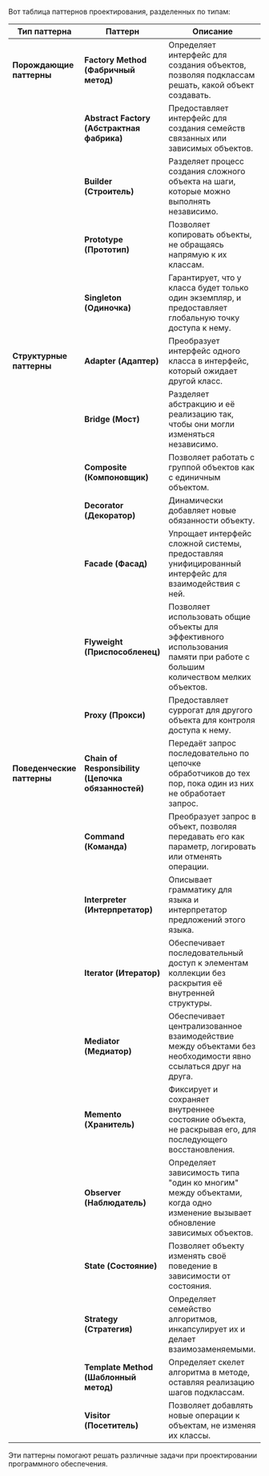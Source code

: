 Вот таблица паттернов проектирования, разделенных по типам:

| **Тип паттерна**           | **Паттерн**                                        | **Описание**                                                                                                                 |
| -------------------------- | -------------------------------------------------- | ---------------------------------------------------------------------------------------------------------------------------- |
| **Порождающие паттерны**   | **Factory Method (Фабричный метод)**               | Определяет интерфейс для создания объектов, позволяя подклассам решать, какой объект создавать.                              |
|                            | **Abstract Factory (Абстрактная фабрика)**         | Предоставляет интерфейс для создания семейств связанных или зависимых объектов.                                              |
|                            | **Builder (Строитель)**                            | Разделяет процесс создания сложного объекта на шаги, которые можно выполнять независимо.                                     |
|                            | **Prototype (Прототип)**                           | Позволяет копировать объекты, не обращаясь напрямую к их классам.                                                            |
|                            | **Singleton (Одиночка)**                           | Гарантирует, что у класса будет только один экземпляр, и предоставляет глобальную точку доступа к нему.                      |
| **Структурные паттерны**   | **Adapter (Адаптер)**                              | Преобразует интерфейс одного класса в интерфейс, который ожидает другой класс.                                               |
|                            | **Bridge (Мост)**                                  | Разделяет абстракцию и её реализацию так, чтобы они могли изменяться независимо.                                             |
|                            | **Composite (Компоновщик)**                        | Позволяет работать с группой объектов как с единичным объектом.                                                              |
|                            | **Decorator (Декоратор)**                          | Динамически добавляет новые обязанности объекту.                                                                             |
|                            | **Facade (Фасад)**                                 | Упрощает интерфейс сложной системы, предоставляя унифицированный интерфейс для взаимодействия с ней.                         |
|                            | **Flyweight (Приспособленец)**                     | Позволяет использовать общие объекты для эффективного использования памяти при работе с большим количеством мелких объектов. |
|                            | **Proxy (Прокси)**                                 | Предоставляет суррогат для другого объекта для контроля доступа к нему.                                                      |
| **Поведенческие паттерны** | **Chain of Responsibility (Цепочка обязанностей)** | Передаёт запрос последовательно по цепочке обработчиков до тех пор, пока один из них не обработает запрос.                   |
|                            | **Command (Команда)**                              | Преобразует запрос в объект, позволяя передавать его как параметр, логировать или отменять операции.                         |
|                            | **Interpreter (Интерпретатор)**                    | Описывает грамматику для языка и интерпретатор предложений этого языка.                                                      |
|                            | **Iterator (Итератор)**                            | Обеспечивает последовательный доступ к элементам коллекции без раскрытия её внутренней структуры.                            |
|                            | **Mediator (Медиатор)**                            | Обеспечивает централизованное взаимодействие между объектами без необходимости явно ссылаться друг на друга.                 |
|                            | **Memento (Хранитель)**                            | Фиксирует и сохраняет внутреннее состояние объекта, не раскрывая его, для последующего восстановления.                       |
|                            | **Observer (Наблюдатель)**                         | Определяет зависимость типа "один ко многим" между объектами, когда одно изменение вызывает обновление зависимых объектов.   |
|                            | **State (Состояние)**                              | Позволяет объекту изменять своё поведение в зависимости от состояния.                                                        |
|                            | **Strategy (Стратегия)**                           | Определяет семейство алгоритмов, инкапсулирует их и делает взаимозаменяемыми.                                                |
|                            | **Template Method (Шаблонный метод)**              | Определяет скелет алгоритма в методе, оставляя реализацию шагов подклассам.                                                  |
|                            | **Visitor (Посетитель)**                           | Позволяет добавлять новые операции к объектам, не изменяя их классы.                                                         |

Эти паттерны помогают решать различные задачи при проектировании программного обеспечения.